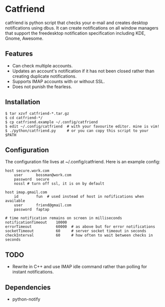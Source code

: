 # Catfriend

catfriend is python script that checks your e-mail and creates desktop notifications using dbus. It can create notifications on all window managers that support the freedesktop notification specification including KDE, Gnome, Awesome.

## Features
* Can check multiple accounts.
* Updates an account's notification if it has not been closed rather than creating duplicate notifications.
* Supports IMAP accounts with or without SSL.
* Does not punish the fearless.

## Installation
    $ tar xzvf catfriend-*.tar.gz
    $ cd catfriend-*/
    $ cp catfriend.example ~/.config/catfriend
    $ edit ~/.config/catfriend  # with your favourite editor. mine is vim!
    $ ./python/catfriend.py     # or you can copy this script to your $PATH

## Configuration
The configuration file lives at ~/.config/catfriend. Here is an example config:

    host secure.work.com
        user      bossman@work.com
        password  secure
        nossl # turn off ssl, it is on by default

    host imap.gmail.com
        id        fun  # used instead of host in nofifications when available
        user      friend@gmail.com
        password  faptap

    # time notification remains on screen in milliseconds
    notificationTimeout    10000
    errorTimeout           60000  # as above but for error notifications
    socketTimeout          60     # server socket timeout in seconds
    checkInterval          60     # how often to wait between checks in seconds

## TODO
* Rewrite in C++ and use IMAP idle command rather than polling for instant notifications.

## Dependencies
* python-notify
